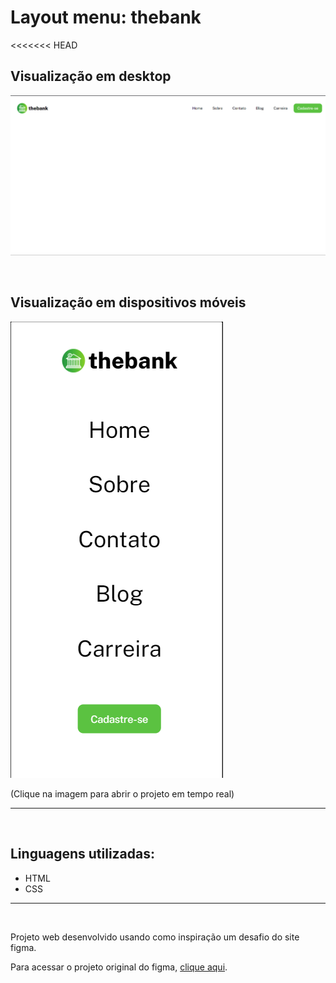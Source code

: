 # Layout menu: thebank
<<<<<<< HEAD

## Visualização em desktop
[<img src="./src/design/menu-thebank-desktop.png" alt="imagem do projeto layout menu: thebank no desktop">](https://duardohenrique.github.io/layout-menu-the-bank/)

<br>

## Visualização em dispositivos móveis
[<img src="./src/design/menu-thebank-mobile.png" alt="imagem do projeto layout menu: thebank em dispositivos móveis">](https://duardohenrique.github.io/layout-menu-the-bank/)
<p>(Clique na imagem para abrir o projeto em tempo real)</p>

<hr>
<br>

## Linguagens utilizadas:

- HTML
- CSS

<hr>
<br>

<p>Projeto web desenvolvido usando como inspiração um desafio do site figma.</p>
<p>Para acessar o projeto original do figma, <a href="https://www.figma.com/file/DYk9DZr6urB9MZ4iNt1a61/Desafio-HTML-%2B-CSS?node-id=0%3A1&t=gtJsJ5oadyx3TVjz-0">clique aqui</a>.</p>